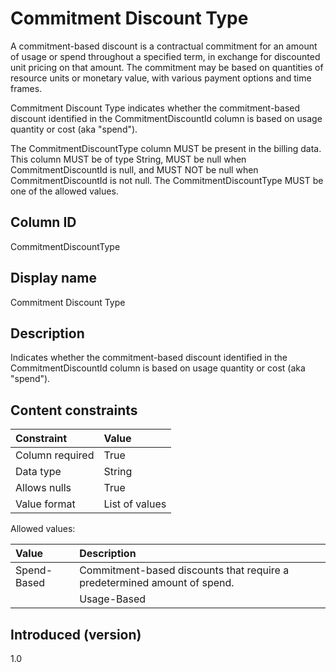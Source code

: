 # Commitment Discount Type

A commitment-based discount is a contractual commitment for an amount of usage or spend throughout a specified term, in exchange for discounted unit pricing on that amount. The commitment may be based on quantities of resource units or monetary value, with various payment options and time frames.

Commitment Discount Type indicates whether the commitment-based discount identified in the CommitmentDiscountId column is based on usage quantity or cost (aka "spend").

The CommitmentDiscountType column MUST be present in the billing data. This column MUST be of type String, MUST be null when CommitmentDiscountId is null, and MUST NOT be null when CommitmentDiscountId is not null. The CommitmentDiscountType MUST be one of the allowed values.

## Column ID

CommitmentDiscountType

## Display name

Commitment Discount Type

## Description

Indicates whether the commitment-based discount identified in the CommitmentDiscountId column is based on usage quantity or cost (aka "spend").

## Content constraints

|    Constraint   |      Value       |
|:----------------|:-----------------|
| Column required | True             |
| Data type       | String           |
| Allows nulls    | True             |
| Value format    | List of values   |

Allowed values:

| Value      | Description                                                                                                                                                                   |
|:---------------|:--------------------------------------------------------------------------------------------------------------------------------------------------------------------------|
| Spend-Based   | Commitment-based discounts that require a predetermined amount of spend.    |
	| Usage-Based   | Commitment-based discounts that require a predetermined amount of usage.     |

## Introduced (version)

1.0
